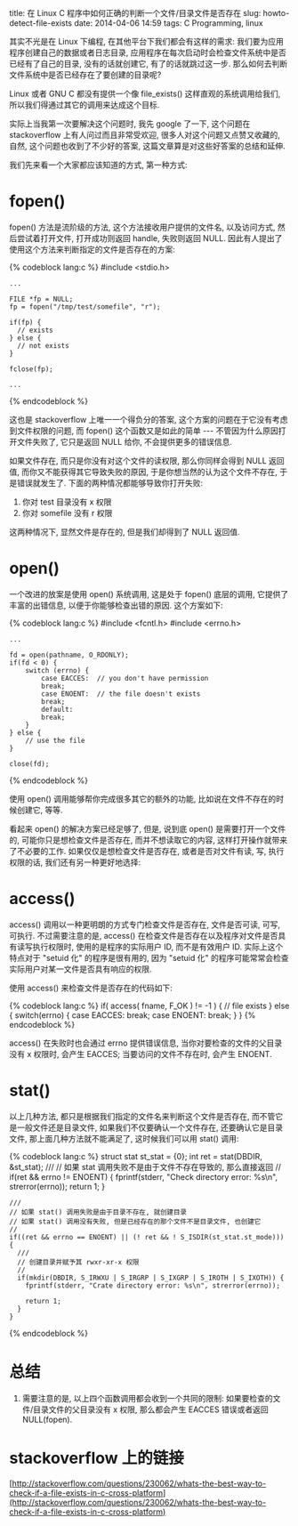title: 在 Linux C 程序中如何正确的判断一个文件/目录文件是否存在
slug: howto-detect-file-exists
date: 2014-04-06 14:59
tags: C Programming, linux 

其实不光是在 Linux 下编程, 在其他平台下我们都会有这样的需求: 我们要为应用程序创建自己的数据或者日志目录, 应用程序在每次启动时会检查文件系统中是否已经有了自己的目录, 没有的话就创建它, 有了的话就跳过这一步. 那么如何去判断文件系统中是否已经存在了要创建的目录呢?

Linux 或者 GNU C 都没有提供一个像 file\_exists() 这样直观的系统调用给我们, 所以我们得通过其它的调用来达成这个目标. 

实际上当我第一次要解决这个问题时, 我先 google 了一下, 这个问题在 stackoverflow 上有人问过而且非常受欢迎, 很多人对这个问题又点赞又收藏的, 自然, 这个问题也收到了不少好的答案, 这篇文章算是对这些好答案的总结和延伸.

我们先来看一个大家都应该知道的方式, 第一种方式:

# fopen()

fopen() 方法是流阶级的方法, 这个方法接收用户提供的文件名, 以及访问方式, 然后尝试着打开文件, 打开成功则返回 handle, 失败则返回 NULL. 因此有人提出了使用这个方法来判断指定的文件是否存在的方案:

{% codeblock lang:c %}
    #include <stdio.h>

    ...

    FILE *fp = NULL;
    fp = fopen("/tmp/test/somefile", "r");

    if(fp) {
      // exists
    } else {
      // not exists
    }

    fclose(fp);

    ...
{% endcodeblock %}

这也是 stackoverflow 上唯一一个得负分的答案, 这个方案的问题在于它没有考虑到文件权限的问题, 而 fopen() 这个函数又是如此的简单 --- 不管因为什么原因打开文件失败了, 它只是返回 NULL 给你, 不会提供更多的错误信息. 

如果文件存在, 而只是你没有对这个文件的读权限, 那么你同样会得到 NULL 返回值, 而你又不能获得其它导致失败的原因, 于是你想当然的认为这个文件不存在, 于是错误就发生了. 下面的两种情况都能够导致你打开失败:

1.  你对 test 目录没有 x 权限
2.  你对 somefile 没有 r 权限

这两种情况下, 显然文件是存在的, 但是我们却得到了 NULL 返回值. 

# open()

一个改进的放案是使用 open() 系统调用, 这是处于 fopen() 底层的调用, 它提供了丰富的出错信息, 以便于你能够检查出错的原因. 这个方案如下:

{% codeblock lang:c %}
    #include <fcntl.h>
    #include <errno.h>

    ...

    fd = open(pathname, O_RDONLY);
    if(fd < 0) {
        switch (errno) {
            case EACCES:  // you don't have permission
            break;
            case ENOENT:  // the file doesn't exists
            break;
            default:
            break;
        }
    } else {
        // use the file
    }

    close(fd);
{% endcodeblock %}

使用 open() 调用能够帮你完成很多其它的额外的功能, 比如说在文件不存在的时候创建它, 等等.

看起来 open() 的解决方案已经足够了, 但是, 说到底 open() 是需要打开一个文件的, 可能你只是想检查文件是否存在, 而并不想读取它的内容, 这样打开操作就带来了不必要的工作. 如果仅仅是想检查文件是否存在, 或者是否对文件有读, 写, 执行权限的话, 我们还有另一种更好地选择:

# access()

access() 调用以一种更明朗的方式专门检查文件是否存在, 文件是否可读, 可写, 可执行. 不过需要注意的是, access() 在检查文件是否存在以及程序对文件是否具有读写执行权限时, 使用的是程序的实际用户 ID, 而不是有效用户 ID. 实际上这个特点对于 "setuid 化" 的程序是很有用的, 因为 "setuid 化" 的程序可能常常会检查实际用户对某一文件是否具有响应的权限.

使用 access() 来检查文件是否存在的代码如下:

{% codeblock lang:c %}
    if( access( fname, F_OK ) != -1 ) {
        // file exists
    } else {
        switch(errno) {
            case EACCES:
                break;
            case ENOENT:
                break;
        }
    }
{% endcodeblock %}

access() 在失败时也会通过 errno 提供错误信息, 当你对要检查的文件的父目录没有 x 权限时, 会产生 EACCES; 当要访问的文件不存在时, 会产生 ENOENT.

# stat()

以上几种方法, 都只是根据我们指定的文件名来判断这个文件是否存在, 而不管它是一般文件还是目录文件, 如果我们不仅要确认一个文件存在, 还要确认它是目录文件, 那上面几种方法就不能满足了, 这时候我们可以用 stat() 调用:

{% codeblock lang:c %}
    struct stat st_stat = {0};
    int ret = stat(DBDIR, &st_stat);
    ///
    // 如果 stat 调用失败不是由于文件不存在导致的, 那么直接返回
    //
    if(ret && errno != ENOENT) {
      fprintf(stderr, "Check directory error: %s\n", strerror(errno));
      return 1;
    }
  
    ///
    // 如果 stat() 调用失败是由于目录不存在, 就创建目录
    // 如果 stat() 调用没有失败, 但是已经存在的那个文件不是目录文件, 也创建它
    //
    if((ret && errno == ENOENT) || (! ret && ! S_ISDIR(st_stat.st_mode))) {
      ///
      // 创建目录并赋予其 rwxr-xr-x 权限
      //
      if(mkdir(DBDIR, S_IRWXU | S_IRGRP | S_IXGRP | S_IROTH | S_IXOTH)) {
        fprintf(stderr, "Crate directory error: %s\n", strerror(errno));
  
        return 1;
      }
    }
{% endcodeblock %}

# 总结

1.  需要注意的是, 以上四个函数调用都会收到一个共同的限制: 如果要检查的文件/目录文件的父目录没有 x 权限, 那么都会产生 EACCES 错误或者返回 NULL(fopen).

# stackoverflow 上的链接

[http://stackoverflow.com/questions/230062/whats-the-best-way-to-check-if-a-file-exists-in-c-cross-platform](http://stackoverflow.com/questions/230062/whats-the-best-way-to-check-if-a-file-exists-in-c-cross-platform)
